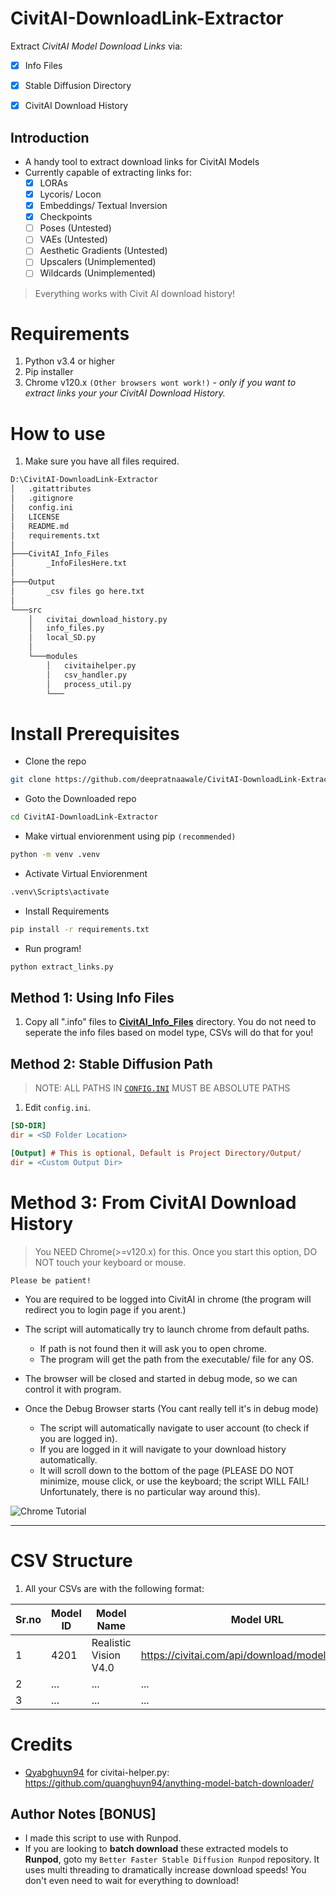 # CivitAI-DownloadLink-Extractor
 Extract _CivitAI Model Download Links_ via:
 - [x] Info Files
 - [x] Stable Diffusion Directory
 - [x] CivitAI Download History 


## Introduction
 - A handy tool to extract download links for CivitAI Models
 - Currently capable of extracting links for:
   - [x] LORAs
   - [x] Lycoris/ Locon
   - [x] Embeddings/ Textual Inversion
   - [x] Checkpoints
   - [ ] Poses (Untested)
   - [ ] VAEs (Untested)
   - [ ] Aesthetic Gradients (Untested)
   - [ ] Upscalers (Unimplemented)
   - [ ] Wildcards (Unimplemented)
  
  > Everything works with Civit AI download history!


# Requirements
1. Python v3.4 or higher
2. Pip installer
3. Chrome v120.x `(Other browsers wont work!)` - _only if you want to extract links your your CivitAI Download History._


# How to use
1. Make sure you have all files required.

```bash
D:\CivitAI-DownloadLink-Extractor
│   .gitattributes
│   .gitignore
│   config.ini
│   LICENSE
│   README.md
│   requirements.txt
│
├───CivitAI_Info_Files
│       _InfoFilesHere.txt
│
├───Output
│       _csv files go here.txt
│
└───src
    │   civitai_download_history.py
    │   info_files.py
    │   local_SD.py
    │
    └───modules
        │   civitaihelper.py
        │   csv_handler.py
        │   process_util.py
        └───
```

# Install Prerequisites

- Clone the repo
```bash
git clone https://github.com/deepratnaawale/CivitAI-DownloadLink-Extractor.git
```

- Goto the Downloaded repo
  
```bash
cd CivitAI-DownloadLink-Extractor
```

- Make virtual enviorenment using pip `(recommended)`
```bash
python -m venv .venv
```

- Activate Virtual Enviorenment
```bash
.venv\Scripts\activate
```


- Install Requirements
```bash
pip install -r requirements.txt
```

- Run program!
```bash
python extract_links.py
```

## Method 1: Using Info Files
1. Copy all ".info" files to [**CivitAI_Info_Files**](./CivitAI_Info_Files) directory. You do not need to seperate the info files based on model type, CSVs will do that for you!


## Method 2: Stable Diffusion Path
> NOTE: ALL PATHS IN [`CONFIG.INI`](./config.ini) MUST BE ABSOLUTE PATHS

1. Edit `config.ini`.

```ini
[SD-DIR]
dir = <SD Folder Location>

[Output] # This is optional, Default is Project Directory/Output/
dir = <Custom Output Dir>
```

# Method 3: From CivitAI Download History
> You NEED Chrome(>=v120.x) for this. Once you start this option, DO NOT touch your keyboard or mouse.

`Please be patient!`

- You are required to be logged into CivitAI in chrome (the program will redirect you to login page if you arent.)

- The script will automatically try to launch chrome from default paths.
  - If path is not found then it will ask you to open chrome.
  - The program will get the path from the executable/ file for any OS.

- The browser will be closed and started in debug mode, so we can control it with program.
- Once the Debug Browser starts (You cant really tell it's in debug mode)
  - The script will automatically navigate to user account (to check if you are logged in).
  - If you are logged in it will navigate to your download history automatically.
  - It will scroll down to the bottom of the page (PLEASE DO NOT minimize, mouse click, or use the keyboard; the script WILL FAIL! Unfortunately, there is no particular way around this).


![Chrome Tutorial](https://github.com/deepratnaawale/CivitAI-DownloadLink-Extractor/blob/main/tutorial_gif.gif)

---
# CSV Structure
1. All your CSVs are with the following format:

Sr.no | Model ID| Model Name | Model URL
--- | --- | --- | ---
1 | 4201 | Realistic Vision V4.0 | https://civitai.com/api/download/models/114367
2 | ... | ... | ... 
3 | ... | ... | ... 

# Credits
* [Qyabghuyn94](https://github.com/quanghuyn94/) for civitai-helper.py: https://github.com/quanghuyn94/anything-model-batch-downloader/

## Author Notes [BONUS]
- I made this script to use with Runpod.
- If you are looking to **batch download** these extracted models to **Runpod**, goto my `Better Faster Stable Diffusion Runpod` repository. It uses multi threading to dramatically increase download speeds! You don't even need to wait for everything to download!
